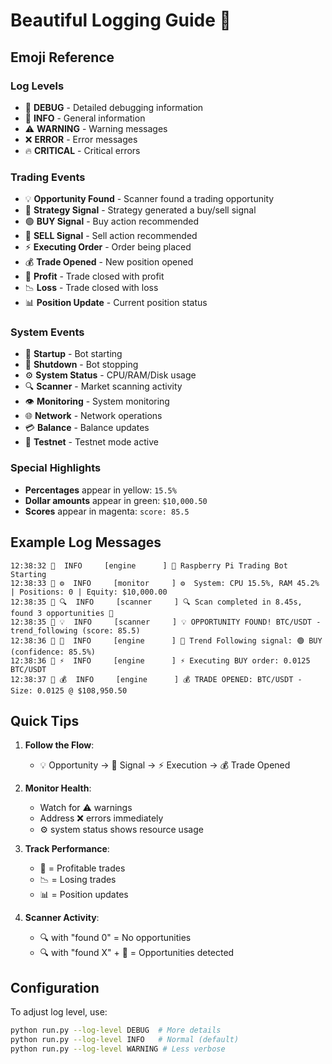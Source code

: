 # Beautiful Logging Guide 🌈

## Emoji Reference

### Log Levels
- 🐛 **DEBUG** - Detailed debugging information
- 📝 **INFO** - General information
- ⚠️ **WARNING** - Warning messages
- ❌ **ERROR** - Error messages
- 🔥 **CRITICAL** - Critical errors

### Trading Events
- 💡 **Opportunity Found** - Scanner found a trading opportunity
- 🎯 **Strategy Signal** - Strategy generated a buy/sell signal
- 🟢 **BUY Signal** - Buy action recommended
- 🔴 **SELL Signal** - Sell action recommended
- ⚡ **Executing Order** - Order being placed
- 💰 **Trade Opened** - New position opened
- 💸 **Profit** - Trade closed with profit
- 📉 **Loss** - Trade closed with loss
- 📊 **Position Update** - Current position status

### System Events
- 🚀 **Startup** - Bot starting
- 🛑 **Shutdown** - Bot stopping
- ⚙️ **System Status** - CPU/RAM/Disk usage
- 🔍 **Scanner** - Market scanning activity
- 👁️ **Monitoring** - System monitoring
- 🌐 **Network** - Network operations
- 💳 **Balance** - Balance updates
- 🧪 **Testnet** - Testnet mode active

### Special Highlights
- **Percentages** appear in yellow: `15.5%`
- **Dollar amounts** appear in green: `$10,000.50`
- **Scores** appear in magenta: `score: 85.5`

## Example Log Messages

```
12:38:32 📝  INFO     [engine      ] 🚀 Raspberry Pi Trading Bot Starting
12:38:33 📝 ⚙️  INFO     [monitor     ] ⚙️  System: CPU 15.5%, RAM 45.2% | Positions: 0 | Equity: $10,000.00
12:38:35 📝 🔍  INFO     [scanner     ] 🔍 Scan completed in 8.45s, found 3 opportunities 🎯
12:38:35 📝 💡  INFO     [scanner     ] 💡 OPPORTUNITY FOUND! BTC/USDT - trend_following (score: 85.5)
12:38:36 📝 🎯  INFO     [engine      ] 🎯 Trend Following signal: 🟢 BUY (confidence: 85.5%)
12:38:36 📝 ⚡  INFO     [engine      ] ⚡ Executing BUY order: 0.0125 BTC/USDT
12:38:37 📝 💰  INFO     [engine      ] 💰 TRADE OPENED: BTC/USDT - Size: 0.0125 @ $108,950.50
```

## Quick Tips

1. **Follow the Flow**: 
   - 💡 Opportunity → 🎯 Signal → ⚡ Execution → 💰 Trade Opened

2. **Monitor Health**:
   - Watch for ⚠️ warnings
   - Address ❌ errors immediately
   - ⚙️ system status shows resource usage

3. **Track Performance**:
   - 💸 = Profitable trades
   - 📉 = Losing trades
   - 📊 = Position updates

4. **Scanner Activity**:
   - 🔍 with "found 0" = No opportunities
   - 🔍 with "found X" + 🎯 = Opportunities detected

## Configuration

To adjust log level, use:
```bash
python run.py --log-level DEBUG  # More details
python run.py --log-level INFO   # Normal (default)
python run.py --log-level WARNING # Less verbose
```